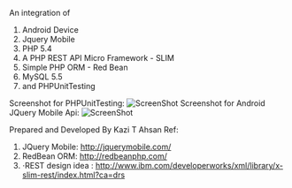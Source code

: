 An integration of

1. Android Device
2. Jquery Mobile
3. PHP 5.4
4. A PHP REST API Micro Framework - SLIM
5. Simple PHP ORM - Red Bean
6. MySQL 5.5
7. and PHPUnitTesting

Screenshot for PHPUnitTesting:
    ![ScreenShot](https://raw.github.com/kazitanvirahsan/Android-jqueryMobile-REST-PHP-ORM/master/androidrest/assets/screenshots/phpunittest.png)
Screenshot for Android JQuery Mobile Api:
    ![ScreenShot](https://raw.github.com/kazitanvirahsan/Android-jqueryMobile-REST-PHP-ORM/master/androidrest/assets/screenshots/AndroidRestApi.png)

Prepared and Developed By Kazi T Ahsan
Ref:

1. JQuery Mobile: http://jquerymobile.com/
2. RedBean ORM: http://redbeanphp.com/
3. ⋅REST design idea : http://www.ibm.com/developerworks/xml/library/x-slim-rest/index.html?ca=drs
 
